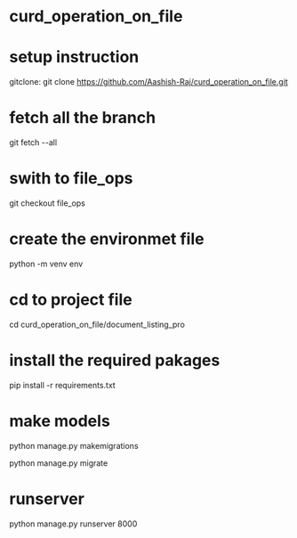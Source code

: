 # curd_operation_on_file

# setup instruction
gitclone: git clone https://github.com/Aashish-Raj/curd_operation_on_file.git

# fetch all the  branch
git fetch --all

# swith to file_ops
git checkout file_ops

# create the  environmet file
python -m venv env

# cd to project file
cd curd_operation_on_file/document_listing_pro

# install the required pakages
pip install -r requirements.txt

# make models 
python manage.py makemigrations

python manage.py migrate


# runserver 
python manage.py runserver 8000

